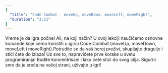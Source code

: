 ```yaml
---
{
  "title": "Code Combat - moveUp, moveDown, moveLeft, moveRight",
  "duration": "2:11"
}
---
```


Vreme je da igra počne! Ali, na koji način? U ovoj lekciji naučićemo osnovne komande koje ćemo koristiti u igrici Code Combat (moveUp, moveDown, moveLeft i moveRight).Potrudite se da vaš heroj preživi, skupljajte dragulje i stići ćete do izlaza! Uz sve to, napravićete prve korake u svetu programiranja! Budite koncentrisani i lako ćete stići do svog cilja. Sigurni smo da je sreća na vašoj strani, uživajte u igri!

